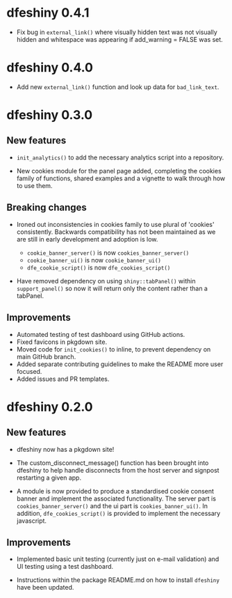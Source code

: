 # dfeshiny 0.4.1

* Fix bug in `external_link()` where visually hidden text was not visually 
hidden and whitespace was appearing if add_warning = FALSE was set.

# dfeshiny 0.4.0

* Add new `external_link()` function and look up data for `bad_link_text`.

# dfeshiny 0.3.0

## New features

* `init_analytics()` to add the necessary analytics script into a repository.

* New cookies module for the panel page added, completing the cookies family of
functions, shared examples and a vignette to walk through how to use them.

## Breaking changes

* Ironed out inconsistencies in cookies family to use plural of 'cookies'
consistently. Backwards compatibility has not been maintained as we are still 
in early development and adoption is low.
  * `cookie_banner_server()` is now `cookies_banner_server()`
  * `cookie_banner_ui()` is now `cookie_banner_ui()`
  * `dfe_cookie_script()` is now `dfe_cookies_script()`

* Have removed dependency on using `shiny::tabPanel()` within `support_panel()`
so now it will return only the content rather than a tabPanel.

## Improvements

* Automated testing of test dashboard using GitHub actions.
* Fixed favicons in pkgdown site.
* Moved code for `init_cookies()` to inline, to prevent dependency on main 
GitHub branch.
* Added separate contributing guidelines to make the README more user focused.
* Added issues and PR templates.

# dfeshiny 0.2.0

## New features

* dfeshiny now has a pkgdown site!

* The custom_disconnect_message() function has been brought into dfeshiny to 
help handle disconnects from the host server and signpost restarting a given
app.

* A module is now provided to produce a standardised cookie consent banner and 
implement the associated functionality. The server part is 
`cookies_banner_server()` and the ui part is `cookies_banner_ui()`. In addition, 
`dfe_cookies_script()` is provided to implement the necessary javascript.

## Improvements

* Implemented basic unit testing (currently just on e-mail validation) and UI 
testing using a test dashboard.

* Instructions within the package README.md on how to install `dfeshiny` have
been updated.
